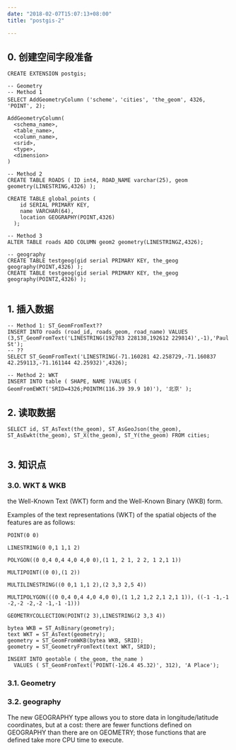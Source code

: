 ```yaml
---
date: "2018-02-07T15:07:13+08:00"
title: "postgis-2"

---
```

## 0. 创建空间字段准备
```
CREATE EXTENSION postgis;
```
```
-- Geometry
-- Method 1
SELECT AddGeometryColumn ('scheme'，'cities', 'the_geom', 4326, 'POINT', 2);

AddGeometryColumn(
  <schema_name>,
  <table_name>,
  <column_name>,
  <srid>,
  <type>,
  <dimension>
)

-- Method 2
CREATE TABLE ROADS ( ID int4, ROAD_NAME varchar(25), geom geometry(LINESTRING,4326) );

CREATE TABLE global_points (
    id SERIAL PRIMARY KEY,
    name VARCHAR(64),
    location GEOGRAPHY(POINT,4326)
  );

-- Method 3
ALTER TABLE roads ADD COLUMN geom2 geometry(LINESTRINGZ,4326);
```
```
-- geography
CREATE TABLE testgeog(gid serial PRIMARY KEY, the_geog geography(POINT,4326) );
CREATE TABLE testgeog(gid serial PRIMARY KEY, the_geog geography(POINTZ,4326) );


```
## 1. 插入数据
```
-- Method 1: ST_GeomFromText??
INSERT INTO roads (road_id, roads_geom, road_name) VALUES (3,ST_GeomFromText('LINESTRING(192783 228138,192612 229814)',-1),'Paul St');
-- ??
SELECT ST_GeomFromText('LINESTRING(-71.160281 42.258729,-71.160837 42.259113,-71.161144 42.25932)',4326);

-- Method 2: WKT
INSERT INTO table ( SHAPE, NAME )VALUES ( GeomFromEWKT('SRID=4326;POINTM(116.39 39.9 10)'), '北京' );

```

## 2. 读取数据
```
SELECT id, ST_AsText(the_geom), ST_AsGeoJson(the_geom), ST_AsEwkt(the_geom), ST_X(the_geom), ST_Y(the_geom) FROM cities;


```
## 3. 知识点
### 3.0. WKT & WKB
the Well-Known Text (WKT) form and the Well-Known Binary (WKB) form.

Examples of the text representations (WKT) of the spatial objects of the features are as follows:

```
POINT(0 0)

LINESTRING(0 0,1 1,1 2)

POLYGON((0 0,4 0,4 4,0 4,0 0),(1 1, 2 1, 2 2, 1 2,1 1))

MULTIPOINT((0 0),(1 2))

MULTILINESTRING((0 0,1 1,1 2),(2 3,3 2,5 4))

MULTIPOLYGON(((0 0,4 0,4 4,0 4,0 0),(1 1,2 1,2 2,1 2,1 1)), ((-1 -1,-1 -2,-2 -2,-2 -1,-1 -1)))

GEOMETRYCOLLECTION(POINT(2 3),LINESTRING(2 3,3 4))
```
```
bytea WKB = ST_AsBinary(geometry);
text WKT = ST_AsText(geometry);
geometry = ST_GeomFromWKB(bytea WKB, SRID);
geometry = ST_GeometryFromText(text WKT, SRID);
```
```
INSERT INTO geotable ( the_geom, the_name )
  VALUES ( ST_GeomFromText('POINT(-126.4 45.32)', 312), 'A Place');
```
### 3.1. Geometry
### 3.2. geography
>
The new GEOGRAPHY type allows you to store data in longitude/latitude coordinates, but at a cost: there are fewer functions defined on GEOGRAPHY than there are on GEOMETRY; those functions that are defined take more CPU time to execute.
>
